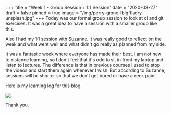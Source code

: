 +++
title = "Week 1 - Group Session + 1:1 Session"
date = "2020-03-27"
draft = false
pinned = true
image = "/img/perry-grone-lblgffladry-unsplash.jpg"
+++
Today was our formal group session to look at cl and git exercises. It was a great idea to have a session with a smaller group like this. 

Also I had my 1:1 session with Suzanne. It was really good to reflect on the week and what went well and what didn't go really as planned from my side. 

It was a fantastic week where everyone has made their best. I am not new to distance learning, so I don't feel that it's odd to sit in front my laptop and listen to lectures. The difference is that in previous courses I used to stop the videos and start them again whenever I wish. But according to Suzanne, sessions will be shorter so that we don't get bored or have a neck pain! 

Here is my learning log for this blog. 

![](/img/learninglog_groupsession.png)

Thank you.